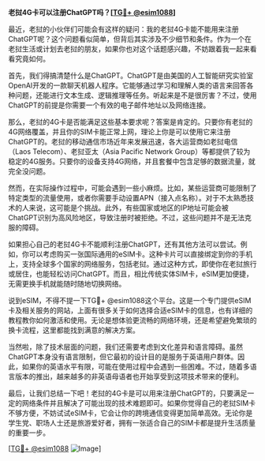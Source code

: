 **老挝4G卡可以注册ChatGPT吗？[[TG💪+ @esim1088](https://t.me/s/esim1088)]**

最近，老挝的小伙伴们可能会有这样的疑问：我的老挝4G卡能不能用来注册ChatGPT呢？这个问题看似简单，但背后其实涉及不少细节和条件。作为一个在老挝生活或计划去老挝的朋友，如果你也对这个话题感兴趣，不妨跟着我一起来看看究竟如何。

首先，我们得搞清楚什么是ChatGPT。ChatGPT是由美国的人工智能研究实验室OpenAI开发的一款聊天机器人程序。它能够通过学习和理解人类的语言来回答各种问题，还能进行文本生成、逻辑推理等任务。听起来是不是很厉害？不过，使用ChatGPT的前提是你需要一个有效的电子邮件地址以及网络连接。

那么，老挝的4G卡是否能满足这些基本要求呢？答案是肯定的。只要你有老挝的4G网络覆盖，并且你的SIM卡能正常上网，理论上你是可以使用它来注册ChatGPT的。老挝的移动通信市场近年来发展迅速，各大运营商如老挝电信（Laos Telecom）、老挝亚太（Asia Pacific Network Group）等都提供了较为稳定的4G服务。只要你的设备支持4G网络，并且套餐中包含足够的数据流量，就完全没问题。

然而，在实际操作过程中，可能会遇到一些小麻烦。比如，某些运营商可能限制了特定类型的流量使用，或者你需要手动设置APN（接入点名称）。对于不太熟悉技术的人来说，这可能是个挑战。此外，有些国家或地区的IP地址可能会被ChatGPT识别为高风险地区，导致注册时被拒绝。不过，这些问题并不是无法克服的障碍。

如果担心自己的老挝4G卡不能顺利注册ChatGPT，还有其他方法可以尝试。例如，你可以考虑购买一张国际通用的eSIM卡。这种卡片可以直接绑定到你的手机上，支持全球多个国家的网络服务，包括老挝。通过这种方式，即使你在老挝旅行或居住，也能轻松访问ChatGPT。而且，相比传统实体SIM卡，eSIM更加便捷，无需更换手机就能随时随地切换网络。

说到eSIM，不得不提一下TG💪+ @esim1088这个平台。这是一个专门提供eSIM卡及相关服务的网站，上面有很多关于如何选择合适eSIM卡的信息，也有详细的教程教你如何激活和使用。无论是想体验更流畅的网络环境，还是希望避免繁琐的换卡流程，这里都能找到满意的解决方案。

当然啦，除了技术层面的问题，我们还需要考虑到文化差异和语言障碍。虽然ChatGPT本身没有语言限制，但它最初的设计目的是服务于英语用户群体。因此，如果你的英语水平有限，可能在使用过程中会遇到一些困难。不过，随着多语言版本的推出，越来越多的非英语母语者也开始享受到这项技术带来的便利。

最后，让我们总结一下吧！老挝的4G卡是可以用来注册ChatGPT的，只要满足一定的网络条件并且解决了可能出现的技术难题即可。如果你觉得自己的老挝SIM卡不够方便，不妨试试eSIM卡，它会让你的跨境通信变得更加简单高效。无论你是学生党、职场人士还是旅游爱好者，拥有一张适合自己的SIM卡都是提升生活质量的重要一步。

[[TG💪+ @esim1088](https://t.me/s/esim1088) ![Image](https://i.postimg.cc/4NQfJmqS/Snipaste-2025-05-13-00-14-12.png)]